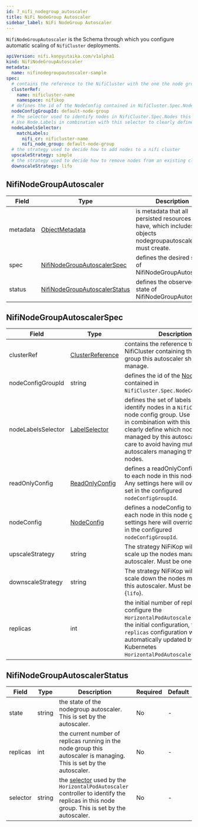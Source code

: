 ```yaml
---
id: 7_nifi_nodegroup_autoscaler
title: NiFi NodeGroup Autoscaler
sidebar_label: NiFi NodeGroup Autoscaler
---
```


`NifiNodeGroupAutoscaler` is the Schema through which you configure automatic scaling of `NifiCluster` deployments.

```yaml
apiVersion: nifi.konpyutaika.com/v1alpha1
kind: NifiNodeGroupAutoscaler
metadata:
  name: nifinodegroupautoscaler-sample
spec:
  # contains the reference to the NifiCluster with the one the node group autoscaler is linked.
  clusterRef:
    name: nificluster-name
    namespace: nifikop
  # defines the id of the NodeConfig contained in NifiCluster.Spec.NodeConfigGroups
  nodeConfigGroupId: default-node-group
  # The selector used to identify nodes in NifiCluster.Spec.Nodes this autoscaler will manage
  # Use Node.Labels in combination with this selector to clearly define which nodes will be managed by this autoscaler 
  nodeLabelsSelector: 
    matchLabels:
      nifi_cr: nificluster-name
      nifi_node_group: default-node-group
  # the strategy used to decide how to add nodes to a nifi cluster
  upscaleStrategy: simple
  # the strategy used to decide how to remove nodes from an existing cluster
  downscaleStrategy: lifo
```

## NifiNodeGroupAutoscaler
|Field|Type|Description|Required|Default|
|-----|----|-----------|--------|--------|
|metadata|[ObjectMetadata](https://godoc.org/k8s.io/apimachinery/pkg/apis/meta/v1#ObjectMeta)|is metadata that all persisted resources must have, which includes all objects nodegroupautoscalers must create.|No|nil|
|spec|[NifiNodeGroupAutoscalerSpec](#nifinodegroupautoscalerspec)|defines the desired state of NifiNodeGroupAutoscaler.|No|nil|
|status|[NifiNodeGroupAutoscalerStatus](#nifinodegroupautoscalerstatus)|defines the observed state of NifiNodeGroupAutoscaler.|No|nil|

## NifiNodeGroupAutoscalerSpec

|Field| Type                                                                                |Description|Required|Default|
|-----|-------------------------------------------------------------------------------------|-----------|--------|--------|
|clusterRef| [ClusterReference](./2_nifi_user#clusterreference)                                |  contains the reference to the NifiCluster containing the node group this autoscaler should manage. |Yes| - |
|nodeConfigGroupId| string                                                                              | defines the id of the [NodeConfig](./1_nifi_cluster/3_node_config) contained in `NifiCluster.Spec.NodeConfigGroups`. |Yes| - |
|nodeLabelsSelector| [LabelSelector](https://pkg.go.dev/k8s.io/apimachinery/pkg/apis/meta/v1#LabelSelector) | defines the set of labels used to identify nodes in a `NifiCluster` node config group. Use `Node.Labels` in combination with this selector to clearly define which nodes will be managed by this autoscaler. Take care to avoid having mutliple autoscalers managing the same nodes. |Yes| - |
|readOnlyConfig| [ReadOnlyConfig](./1_nifi_cluster/2_read_only_config)                             | defines a readOnlyConfig to apply to each node in this node group. Any settings here will override those set in the configured `nodeConfigGroupId`. |Yes| - |
|nodeConfig| [NodeConfig](./1_nifi_cluster/3_node_config)                | defines a nodeConfig to apply to each node in this node group. Any settings here will override those set in the configured `nodeConfigGroupId`. |Yes| - |
|upscaleStrategy| string                                                                              | The strategy NiFiKop will use to scale up the nodes managed by this autoscaler. Must be one of {`simple`}. |Yes| - |
|downscaleStrategy| string                                                                              | The strategy NiFiKop will use to scale down the nodes managed by this autoscaler. Must be one of {`lifo`}. |Yes| - |
|replicas| int                                                                                 | the initial number of replicas to configure the `HorizontalPodAutoscaler` with. After the initial configuration, this `replicas` configuration will be automatically updated by the Kubernetes `HorizontalPodAutoscaler` controller. |No| 0 |

## NifiNodeGroupAutoscalerStatus

|Field|Type|Description|Required|Default|
|-----|----|-----------|--------|--------|
|state|string| the state of the nodegroup autoscaler. This is set by the autoscaler. |No| - |
|replicas|int| the current number of replicas running in the node group this autoscaler is managing. This is set by the autoscaler.|No| - |
|selector|string| the [selector](https://kubernetes.io/docs/concepts/overview/working-with-objects/labels/) used by the `HorizontalPodAutoscaler` controller to identify the replicas in this node group. This is set by the autoscaler.|No| - |